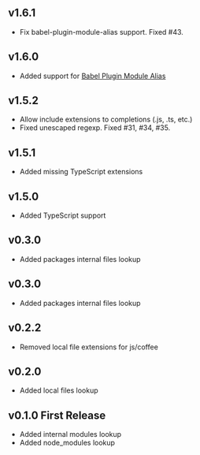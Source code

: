 ## v1.6.1
 * Fix babel-plugin-module-alias support. Fixed #43.

## v1.6.0
 * Added support for [Babel Plugin Module Alias](https://github.com/tleunen/babel-plugin-module-alias)

## v1.5.2
 * Allow include extensions to completions (.js, .ts, etc.)
 * Fixed unescaped regexp. Fixed #31, #34, #35.

## v1.5.1
 * Added missing TypeScript extensions

## v1.5.0
 * Added TypeScript support

## v0.3.0
 * Added packages internal files lookup

## v0.3.0
 * Added packages internal files lookup

## v0.2.2
 * Removed local file extensions for js/coffee

## v0.2.0
 * Added local files lookup

## v0.1.0 First Release
 * Added internal modules lookup
 * Added node_modules lookup
